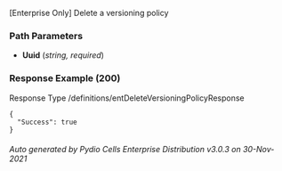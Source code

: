 






 
[Enterprise Only] Delete a versioning policy  


### Path Parameters

 - **Uuid** (_string, required_) 




### Response Example (200)
Response Type /definitions/entDeleteVersioningPolicyResponse

```
{
  "Success": true
}
```




###### Auto generated by Pydio Cells Enterprise Distribution v3.0.3 on 30-Nov-2021
